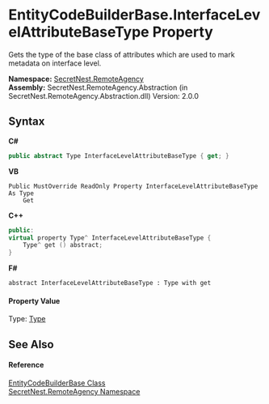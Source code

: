 # EntityCodeBuilderBase.InterfaceLevelAttributeBaseType Property 
 

Gets the type of the base class of attributes which are used to mark metadata on interface level.

**Namespace:**&nbsp;<a href="N_SecretNest_RemoteAgency">SecretNest.RemoteAgency</a><br />**Assembly:**&nbsp;SecretNest.RemoteAgency.Abstraction (in SecretNest.RemoteAgency.Abstraction.dll) Version: 2.0.0

## Syntax

**C#**<br />
``` C#
public abstract Type InterfaceLevelAttributeBaseType { get; }
```

**VB**<br />
``` VB
Public MustOverride ReadOnly Property InterfaceLevelAttributeBaseType As Type
	Get
```

**C++**<br />
``` C++
public:
virtual property Type^ InterfaceLevelAttributeBaseType {
	Type^ get () abstract;
}
```

**F#**<br />
``` F#
abstract InterfaceLevelAttributeBaseType : Type with get

```


#### Property Value
Type: <a href="https://docs.microsoft.com/dotnet/api/system.type" target="_blank">Type</a>

## See Also


#### Reference
<a href="T_SecretNest_RemoteAgency_EntityCodeBuilderBase">EntityCodeBuilderBase Class</a><br /><a href="N_SecretNest_RemoteAgency">SecretNest.RemoteAgency Namespace</a><br />